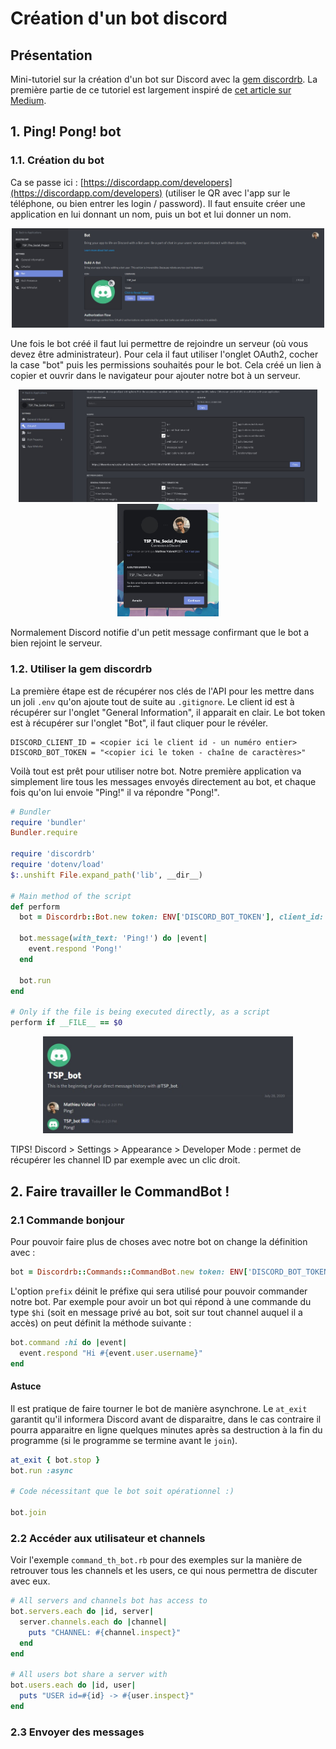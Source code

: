 # Création d'un bot discord

## Présentation

Mini-tutoriel sur la création d'un bot sur Discord avec la [gem discordrb](https://github.com/discordrb/discordrb). La première partie de ce tutoriel est largement inspiré de [cet article sur Medium](https://medium.com/@goodatsports/how-to-make-a-simple-discord-bot-in-ruby-to-annoy-your-friends-f5d0438daa70).


## 1. Ping! Pong! bot

### 1.1. Création du bot

Ca se passe ici : [https://discordapp.com/developers](https://discordapp.com/developers) (utiliser le QR avec l'app sur le téléphone, ou bien entrer les login / password). Il faut ensuite créer une application en lui donnant un nom, puis un bot et lui donner un nom.

<p align="center"> <img src="screenshots/creer_un_bot.jpg" width="500"> </p>

Une fois le bot créé il faut lui permettre de rejoindre un serveur (où vous devez être administrateur). Pour cela il faut utiliser l'onglet OAuth2, cocher la case "bot" puis les permissions souhaités pour le bot. Cela créé un lien à copier et ouvrir dans le navigateur pour ajouter notre bot à un serveur.

<p align="center">
<img src="screenshots/autoriser_un_bot.jpg" height="180">
<img src="screenshots/ajouter_un_bot_au_serveur.jpg" height="180">
</p>

Normalement Discord notifie d'un petit message confirmant que le bot a bien rejoint le serveur.

### 1.2. Utiliser la gem discordrb

La première étape est de récupérer nos clés de l'API pour les mettre dans un joli `.env` qu'on ajoute tout de suite au `.gitignore`. Le client id est à récupérer sur l'onglet "General Information", il apparait en clair. Le bot token est à récupérer sur l'onglet "Bot", il faut cliquer pour le révéler.

```
DISCORD_CLIENT_ID = <copier ici le client id - un numéro entier>
DISCORD_BOT_TOKEN = "<copier ici le token - chaîne de caractères>"
```

Voilà tout est prêt pour utiliser notre bot. Notre première application va simplement lire tous les messages envoyés directement au bot, et chaque fois qu'on lui envoie "Ping!" il va répondre "Pong!".

```ruby
# Bundler
require 'bundler'
Bundler.require

require 'discordrb'
require 'dotenv/load'
$:.unshift File.expand_path('lib', __dir__)

# Main method of the script
def perform
  bot = Discordrb::Bot.new token: ENV['DISCORD_BOT_TOKEN'], client_id: ENV['DISCORD_CLIENT_ID']

  bot.message(with_text: 'Ping!') do |event|
    event.respond 'Pong!'
  end

  bot.run
end

# Only if the file is being executed directly, as a script
perform if __FILE__ == $0
```

<p align="center"> <img src="screenshots/ping_pong.jpg" width="400"> </p>

TIPS! Discord > Settings > Appearance > Developer Mode : permet de récupérer les channel ID par exemple avec un clic droit.


## 2. Faire travailler le CommandBot !

### 2.1 Commande bonjour

Pour pouvoir faire plus de choses avec notre bot on change la définition avec : 

```ruby
bot = Discordrb::Commands::CommandBot.new token: ENV['DISCORD_BOT_TOKEN'], client_id: ENV['DISCORD_CLIENT_ID'], prefix: '$', advanced_functionality: true
```

L'option `prefix` déinit le préfixe qui sera utilisé pour pouvoir commander notre bot. Par exemple pour avoir un bot qui répond à une commande du type `$hi` (soit en message privé au bot, soit sur tout channel auquel il a accès) on peut définit la méthode suivante :

```ruby
bot.command :hi do |event|
  event.respond "Hi #{event.user.username}"
end
```

#### Astuce

Il est pratique de faire tourner le bot de manière asynchrone. Le `at_exit` garantit qu'il informera Discord avant de disparaitre, dans le cas contraire il pourra apparaitre en ligne quelques minutes après sa destruction à la fin du programme (si le programme se termine avant le `join`).

```ruby
at_exit { bot.stop }
bot.run :async

# Code nécessitant que le bot soit opérationnel :)

bot.join
```

### 2.2 Accéder aux utilisateur et channels

Voir l'exemple `command_th_bot.rb` pour des exemples sur la manière de retrouver tous les channels et les users, ce qui nous permettra de discuter avec eux.

```ruby
# All servers and channels bot has access to
bot.servers.each do |id, server|
  server.channels.each do |channel|
    puts "CHANNEL: #{channel.inspect}"
  end
end

# All users bot share a server with
bot.users.each do |id, user|
  puts "USER id=#{id} -> #{user.inspect}"
end
```

### 2.3 Envoyer des messages


